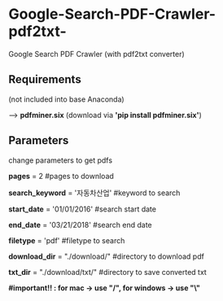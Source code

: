 # Google-Search-PDF-Crawler-pdf2txt-
Google Search PDF Crawler (with pdf2txt converter)

 

## Requirements
(not included into base Anaconda)

--> **pdfminer.six**    (download via **'pip install pdfminer.six'**)

 

 



 
## Parameters
change parameters to get pdfs

**pages** = 2                             #pages to download

**search_keyword** = '자동차산업'          #keyword to search

**start_date** = '01/01/2016'               #search start date

**end_date** = '03/21/2018'                #search end date

**filetype** = 'pdf'                         #filetype to search

**download_dir** = "./download/"           #directory to download pdf               

**txt_dir** = "./download/txt/"          #directory to save converted txt         

**#important!! : for mac -> use "/", for windows -> use "\\"**

